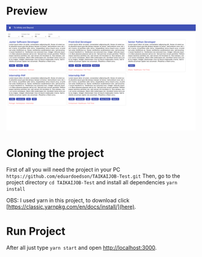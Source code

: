 # Preview
<img src="./src/assets/Preview.png" alt="Preview" />


# Cloning the project
First of all you will need the project in your PC
```https://github.com/eduardoedson/TAIKAIJOB-Test.git```
Then, go to the project directory ```cd TAIKAIJOB-Test``` and install all dependencies ```yarn install```

OBS: I used yarn in this project, to download click [https://classic.yarnpkg.com/en/docs/install/](here).

# Run Project
After all just type ```yarn start``` and open [http://localhost:3000](http://localhost:3000).
